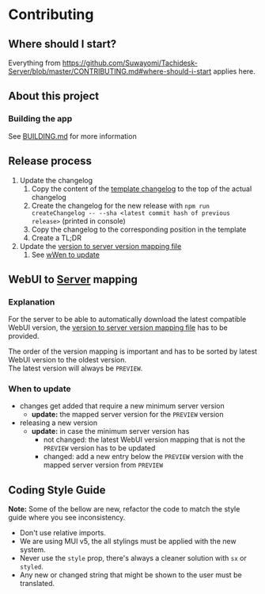 # Contributing
## Where should I start?
Everything from https://github.com/Suwayomi/Tachidesk-Server/blob/master/CONTRIBUTING.md#where-should-i-start applies here.

## About this project

### Building the app
See [BUILDING.md](./BUILDING.md) for more information

## Release process
1. Update the changelog
   1. Copy the content of the [template changelog](CHANGELOG-TEMPLATE.md) to the top of the actual changelog
   2. Create the changelog for the new release with `npm run createChangelog -- --sha <latest commit hash of previous release>` (printed in console)
   3. Copy the changelog to the corresponding position in the template
   4. Create a TL;DR
2. Update the [version to server version mapping file](versionToServerVersionMapping.json)
   1. See [wWen to update](#when-to-update)

## WebUI to [Server](https://github.com/Suwayomi/Tachidesk-Server) mapping
### Explanation
For the server to be able to automatically download the latest compatible WebUI version, the [version to server version mapping file](versionToServerVersionMapping.json) has to be provided.<br/>

The order of the version mapping is important and has to be sorted by latest WebUI version to the oldest version.<br/>
The latest version will always be `PREVIEW`.

### When to update
- changes get added that require a new minimum server version
    - **update:** the mapped server version for the `PREVIEW` version
- releasing a new version
    - **update:** in case the minimum server version has
        - not changed: the latest WebUI version mapping that is not the `PREVIEW` version has to be updated
        - changed: add a new entry below the `PREVIEW` version with the mapped server version from `PREVIEW`

## Coding Style Guide
**Note:** Some of the bellow are new, refactor the code to match the style guide where you see inconsistency.
- Don't use relative imports.
- We are using MUI v5, the all stylings must be applied with the new system. 
- Never use the `style` prop, there's always a cleaner solution with `sx` or `styled`.
- Any new or changed string that might be shown to the user must be translated.
